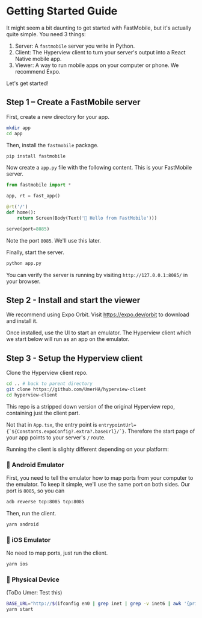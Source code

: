 # Getting Started Guide

It might seem a bit daunting to get started with FastMobile, but it's actually quite simple. You need 3 things:

1. Server: A `fastmobile` server you write in Python.
2. Client: The Hyperview client to turn your server's output into a React Native mobile app.
3. Viewer: A way to run mobile apps on your computer or phone. We recommend Expo.

Let's get started!


## Step 1 – Create a FastMobile server

First, create a new directory for your app.

```bash
mkdir app
cd app
```

Then, install the `fastmobile` package.
```bash
pip install fastmobile
```

Now create a `app.py` file with the following content. This is your FastMobile server.

```python
from fastmobile import *

app, rt = fast_app()

@rt('/')
def home():
    return Screen(Body(Text('👋 Hello from FastMobile')))

serve(port=8085)
```

Note the port `8085`. We'll use this later.

Finally, start the server.
```bash
python app.py
```

You can verify the server is running by visiting `http://127.0.0.1:8085/` in your browser.

## Step 2 - Install and start the viewer

We recommend using Expo Orbit. Visit https://expo.dev/orbit to download and install it.

Once installed, use the UI to start an emulator.
The Hyperview client which we start below will run as an app on the emulator.

## Step 3 - Setup the Hyperview client

Clone the Hyperview client repo.

```bash
cd .. # back to parent directory
git clone https://github.com/UmerHA/hyperview-client
cd hyperview-client
```

This repo is a stripped down version of the original Hyperview repo, containing just the client part.

Not that in `App.tsx`, the entry point is ```entrypointUrl={`${Constants.expoConfig?.extra?.baseUrl}/`}```.
Therefore the start page of your app points to your server's `/` route.

Running the client is slighty different depending on your platform:

### 🤖 Android Emulator
First, you need to tell the emulator how to map ports from your computer to the emulator.
To keep it simple, we'll use the same port on both sides.
Our port is `8085`, so you can

```bash
adb reverse tcp:8085 tcp:8085
```

Then, run the client.

```bash
yarn android
```

### 🍏 iOS Emulator
No need to map ports, just run the client.

```bash
yarn ios
```

### 📱 Physical Device
(ToDo Umer: Test this)

```bash
BASE_URL="http://$(ifconfig en0 | grep inet | grep -v inet6 | awk '{print $2}'):8085"
yarn start
```
